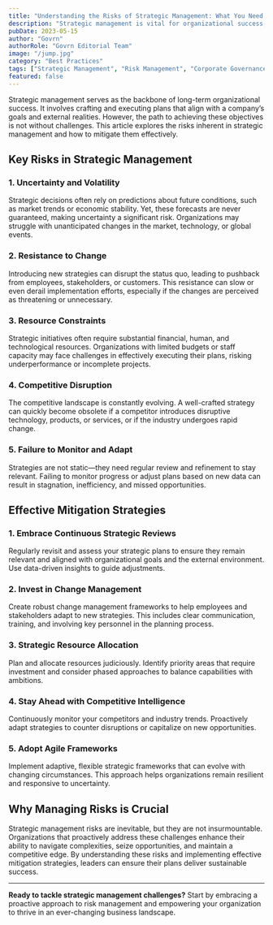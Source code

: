 ```yaml
---
title: "Understanding the Risks of Strategic Management: What You Need to Know"
description: "Strategic management is vital for organizational success, but it comes with risks. Discover the challenges, from uncertainty to resistance, and learn effective strategies to mitigate them."
pubDate: 2023-05-15
author: "Govrn"
authorRole: "Govrn Editorial Team"
image: "/jump.jpg"
category: "Best Practices"
tags: ["Strategic Management", "Risk Management", "Corporate Governance", "Leadership"]
featured: false
---
```


Strategic management serves as the backbone of long-term organizational success. It involves crafting and executing plans that align with a company’s goals and external realities. However, the path to achieving these objectives is not without challenges. This article explores the risks inherent in strategic management and how to mitigate them effectively.

## Key Risks in Strategic Management

### 1. **Uncertainty and Volatility**  
Strategic decisions often rely on predictions about future conditions, such as market trends or economic stability. Yet, these forecasts are never guaranteed, making uncertainty a significant risk. Organizations may struggle with unanticipated changes in the market, technology, or global events.

### 2. **Resistance to Change**  
Introducing new strategies can disrupt the status quo, leading to pushback from employees, stakeholders, or customers. This resistance can slow or even derail implementation efforts, especially if the changes are perceived as threatening or unnecessary.

### 3. **Resource Constraints**  
Strategic initiatives often require substantial financial, human, and technological resources. Organizations with limited budgets or staff capacity may face challenges in effectively executing their plans, risking underperformance or incomplete projects.

### 4. **Competitive Disruption**  
The competitive landscape is constantly evolving. A well-crafted strategy can quickly become obsolete if a competitor introduces disruptive technology, products, or services, or if the industry undergoes rapid change.

### 5. **Failure to Monitor and Adapt**  
Strategies are not static—they need regular review and refinement to stay relevant. Failing to monitor progress or adjust plans based on new data can result in stagnation, inefficiency, and missed opportunities.

## Effective Mitigation Strategies

### 1. **Embrace Continuous Strategic Reviews**  
Regularly revisit and assess your strategic plans to ensure they remain relevant and aligned with organizational goals and the external environment. Use data-driven insights to guide adjustments.

### 2. **Invest in Change Management**  
Create robust change management frameworks to help employees and stakeholders adapt to new strategies. This includes clear communication, training, and involving key personnel in the planning process.

### 3. **Strategic Resource Allocation**  
Plan and allocate resources judiciously. Identify priority areas that require investment and consider phased approaches to balance capabilities with ambitions.

### 4. **Stay Ahead with Competitive Intelligence**  
Continuously monitor your competitors and industry trends. Proactively adapt strategies to counter disruptions or capitalize on new opportunities.

### 5. **Adopt Agile Frameworks**  
Implement adaptive, flexible strategic frameworks that can evolve with changing circumstances. This approach helps organizations remain resilient and responsive to uncertainty.

## Why Managing Risks is Crucial

Strategic management risks are inevitable, but they are not insurmountable. Organizations that proactively address these challenges enhance their ability to navigate complexities, seize opportunities, and maintain a competitive edge. By understanding these risks and implementing effective mitigation strategies, leaders can ensure their plans deliver sustainable success.

---

**Ready to tackle strategic management challenges?** Start by embracing a proactive approach to risk management and empowering your organization to thrive in an ever-changing business landscape.
